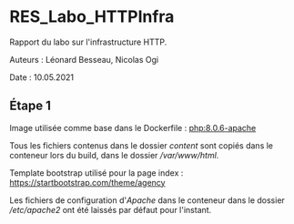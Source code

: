 # RES_Labo_HTTPInfra

Rapport du labo sur l'infrastructure HTTP.

Auteurs : Léonard Besseau, Nicolas Ogi

Date : 10.05.2021

## Étape 1 

Image utilisée comme base dans le Dockerfile : [php:8.0.6-apache](https://hub.docker.com/_/php)

Tous les fichiers contenus dans le dossier *content* sont copiés dans le conteneur lors du build, dans le dossier */var/www/html*.

Template bootstrap utilisé pour la page index : https://startbootstrap.com/theme/agency

Les fichiers de configuration d'*Apache* dans le conteneur dans le dossier */etc/apache2* ont été laissés par défaut pour l'instant.